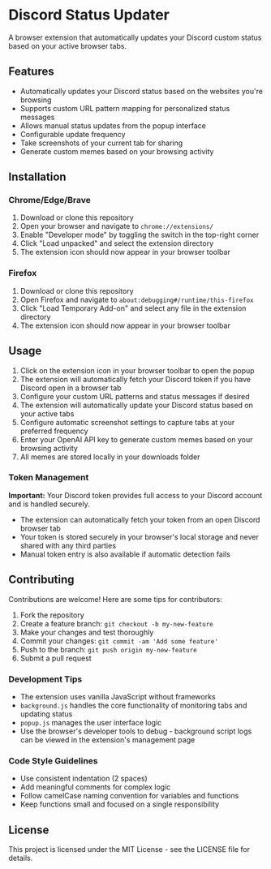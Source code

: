# Discord Status Updater

A browser extension that automatically updates your Discord custom status based on your active browser tabs.

## Features

- Automatically updates your Discord status based on the websites you're browsing
- Supports custom URL pattern mapping for personalized status messages
- Allows manual status updates from the popup interface
- Configurable update frequency
- Take screenshots of your current tab for sharing
- Generate custom memes based on your browsing activity

## Installation

### Chrome/Edge/Brave

1. Download or clone this repository
2. Open your browser and navigate to `chrome://extensions/`
3. Enable "Developer mode" by toggling the switch in the top-right corner
4. Click "Load unpacked" and select the extension directory
5. The extension icon should now appear in your browser toolbar

### Firefox

1. Download or clone this repository
2. Open Firefox and navigate to `about:debugging#/runtime/this-firefox`
3. Click "Load Temporary Add-on" and select any file in the extension directory
4. The extension icon should now appear in your browser toolbar

## Usage

1. Click on the extension icon in your browser toolbar to open the popup
2. The extension will automatically fetch your Discord token if you have Discord open in a browser tab
3. Configure your custom URL patterns and status messages if desired
4. The extension will automatically update your Discord status based on your active tabs
5. Configure automatic screenshot settings to capture tabs at your preferred frequency
6. Enter your OpenAI API key to generate custom memes based on your browsing activity
7. All memes are stored locally in your downloads folder

### Token Management

**Important:** Your Discord token provides full access to your Discord account and is handled securely.

- The extension can automatically fetch your token from an open Discord browser tab
- Your token is stored securely in your browser's local storage and never shared with any third parties
- Manual token entry is also available if automatic detection fails

## Contributing

Contributions are welcome! Here are some tips for contributors:

1. Fork the repository
2. Create a feature branch: `git checkout -b my-new-feature`
3. Make your changes and test thoroughly
4. Commit your changes: `git commit -am 'Add some feature'`
5. Push to the branch: `git push origin my-new-feature`
6. Submit a pull request

### Development Tips

- The extension uses vanilla JavaScript without frameworks
- `background.js` handles the core functionality of monitoring tabs and updating status
- `popup.js` manages the user interface logic
- Use the browser's developer tools to debug - background script logs can be viewed in the extension's management page

### Code Style Guidelines

- Use consistent indentation (2 spaces)
- Add meaningful comments for complex logic
- Follow camelCase naming convention for variables and functions
- Keep functions small and focused on a single responsibility

## License

This project is licensed under the MIT License - see the LICENSE file for details.
